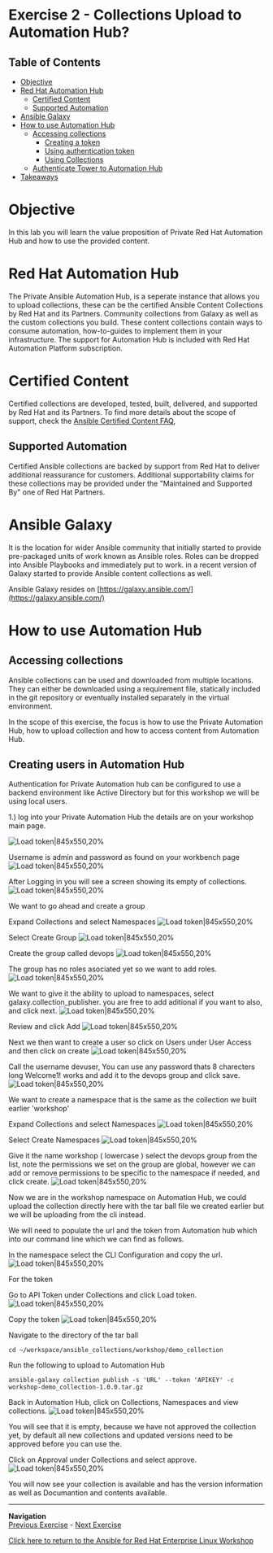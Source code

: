 # Exercise 2 - Collections Upload to Automation Hub?

## Table of Contents

- [Objective](#objective)
- [Red Hat Automation Hub](#red-hat-automation-hub)
    - [Certified Content](#certified-content)
    - [Supported Automation](#supported-automation)
- [Ansible Galaxy](#ansible-galaxy)
- [How to use Automation Hub](#how-to-use-automation-hub)
    - [Accessing collections](#accessing-collections)
       - [Creating a token](#creating-a-token)
       - [Using authentication token](#using-authentication-token)
       - [Using Collections](#using-collections)
    - [Authenticate Tower to Automation Hub](#authenticate-tower-to-automation-hub)
- [Takeaways](#takeaways)

# Objective

In this lab you will learn the value proposition of Private Red Hat Automation Hub and how to use the provided content.

# Red Hat Automation Hub

The Private Ansible Automation Hub, is a seperate instance that allows you to upload collections, these can be the certified Ansible Content Collections by Red Hat and its Partners. Community collections from Galaxy as well as the custom collections you build.
These content collections contain ways to consume automation, how-to-guides to implement them in your infrastructure. The support for Automation Hub is included with Red Hat Automation Platform subscription.

# Certified Content

Certified collections are developed, tested, built, delivered, and supported by Red Hat and its Partners. To find more details about the scope of support, check the [Ansible Certified Content FAQ](https://access.redhat.com/articles/4916901),

## Supported Automation

Certified Ansible collections are backed by support from Red Hat to deliver additional reassurance for customers. Additional supportability claims for these collections may be provided under the "Maintained and Supported By" one of Red Hat Partners.

# Ansible Galaxy

It is the location for wider Ansible community that initially started to provide pre-packaged units of work known as Ansible roles. Roles can be dropped into Ansible Playbooks and immediately put to work. in a recent version of Galaxy started to provide Ansible content collections as well.

Ansible Galaxy resides on [https://galaxy.ansible.com/](https://galaxy.ansible.com/)

# How to use Automation Hub

## Accessing collections

Ansible collections can be used and downloaded from multiple locations. They can either be downloaded using a requirement file, statically included in the git repository or eventually installed separately in the virtual environment.

In the scope of this exercise, the focus is how to use the Private Automation Hub, how to upload collection and how to access content from Automation Hub.

## Creating users in Automation Hub

Authentication for Private Automation hub can be configured to use a backend environment like Active Directory but for this workshop we will be using local users.

1.) log into your Private Automation Hub the details are on your workshop main page.

   ![Load token|845x550,20%](screenshots/workbench.png)

Username is admin and password as found on your workbench page
   ![Load token|845x550,20%](screenshots/autohub_default.png)

After Logging in you will see a screen showing its empty of collections.
   ![Load token|845x550,20%](screenshots/autohub_default.png)

We want to go ahead and create a group

Expand Collections and select Namespaces
   ![Load token|845x550,20%](screenshots/create_group1.png)

Select Create Group
   ![Load token|845x550,20%](screenshots/create_group2.png)

Create the group called devops
   ![Load token|845x550,20%](screenshots/create_group3.png)

The group has no roles asociated yet so we want to add roles.
   ![Load token|845x550,20%](screenshots/add_roles.png)

We want to give it the ability to upload to namespaces, select galaxy.collection_publisher. you are free to add aditional if you want to also, and click next.
   ![Load token|845x550,20%](screenshots/role_select.png)

Review and click Add
   ![Load token|845x550,20%](screenshots/role_select2.png)
   
Next we then want to create a user so click on Users under User Access and then click on create
   ![Load token|845x550,20%](screenshots/create_user1.png)

Call the username devuser, You can use any password thats 8 charecters long Welcome1! works and add it to the devops group and click save.
   ![Load token|845x550,20%](screenshots/create_user2.png)

We want to create a namespace that is the same as the collection we built earlier 'workshop'

Expand Collections and select Namespaces
   ![Load token|845x550,20%](screenshots/create_namespace1.png)

Select Create Namespaces
   ![Load token|845x550,20%](screenshots/create_namespace2.png)

Give it the name workshop ( lowercase ) select the devops group from the list, note the permissions we set on the group are global, however we can add or remove permissions to be specific to the namespace if needed, and click create.
   ![Load token|845x550,20%](screenshots/create_namespace3.png)

Now we are in the workshop namespace on Automation Hub, we could upload the collection directly here with the tar ball file we created earlier but we will be uploading from the cli instead.

We will need to populate the url and the token from Automation hub which into our command line which we can find as follows.


In the namespace select the CLI Configuration and copy the url.
   ![Load token|845x550,20%](screenshots/upload_collection1.png)

For the token

Go to API Token under Collections and click Load token.
   ![Load token|845x550,20%](screenshots/upload_collection2.png)

Copy the token
   ![Load token|845x550,20%](screenshots/upload_collection3.png)

Navigate to the directory of the tar ball
```
cd ~/workspace/ansible_collections/workshop/demo_collection
```
Run the following to upload to Automation Hub

```
ansible-galaxy collection publish -s 'URL' --token 'APIKEY' -c workshop-demo_collection-1.0.0.tar.gz
```

Back in Automation Hub, click on Collections, Namespaces and view collections. 
   ![Load token|845x550,20%](screenshots/check_collection.png)

You will see that it is empty, because we have not approved the collection yet, by default all new collections and updated versions need to be approved before you can use the.

Click on Approval under Collections and select approve.
   ![Load token|845x550,20%](screenshots/approve_collection.png)

You will now see your collection is available and has the version information as well as Documantion and contents available.


----
**Navigation**
<br>
[Previous Exercise](../1-create-collections/) - [Next Exercise](../3-collections-from-playbook/)

[Click here to return to the Ansible for Red Hat Enterprise Linux Workshop](../README.md)
